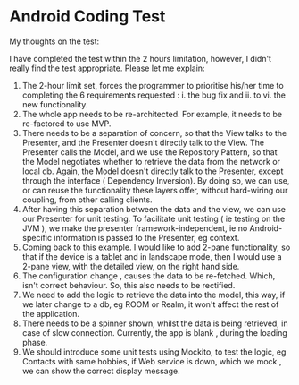 Android Coding Test
===================

My thoughts on the test:


I have completed the test within the 2 hours limitation, however, I didn't really find the test appropriate. Please let me explain:

1. The 2-hour limit set, forces the programmer to prioritise his/her time to completing the 6 requirements requested : i. the bug fix and ii. to vi. the new functionality.
2. The whole app needs to be re-architected. For example, it needs to be re-factored to use MVP. 
3. There needs to be a separation of concern, so that the View talks to the Presenter, and the Presenter doesn't directly talk to the View. The Presenter calls the Model, and we use the Repository Pattern, so that the Model negotiates whether to retrieve the data from the network or local db. Again, the Model doesn't directly talk to the Presenter, except through the interface ( Dependency Inversion). By doing so, we can use, or can reuse the functionality these layers offer, without hard-wiring our coupling, from other calling clients.
4. After having this separation between the data and the view, we can use our Presenter for unit testing. To facilitate unit testing ( ie testing on the JVM ), we make the presenter framework-independent, ie no Android-specific information is passed to the Presenter, eg context. 
5. Coming back to this example. I would like to add 2-pane functionality, so that if the device is a tablet and in landscape mode, then I would use a 2-pane view, with the detailed view, on the right hand side.
6. The configuration change , causes the data to be re-fetched. Which, isn't correct behaviour. So, this also needs to be rectified.
7. We need to add the logic to retrieve the data into the model, this way, if we later change to a db, eg ROOM or Realm, it won't affect the rest of the application.
8. There needs to be a spinner shown, whilst the data is being retrieved, in case of slow connection. Currently, the app is blank , during the loading phase. 
9. We should introduce some unit tests using Mockito, to test the logic, eg Contacts with same hobbies, if Web service is down, which we mock , we can show the correct display message.
